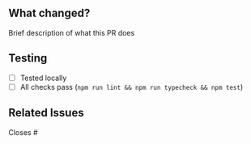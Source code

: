 ## What changed?
Brief description of what this PR does

## Testing
- [ ] Tested locally
- [ ] All checks pass (`npm run lint && npm run typecheck && npm test`)

## Related Issues
Closes #